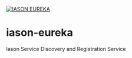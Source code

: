 [![IASON EUREKA](https://circleci.com/gh/iasonenrollment/iason-eureka.svg?style=svg)](https://app.circleci.com/pipelines/github/iasonenrollment/iason-eureka)
# iason-eureka
Iason Service Discovery and Registration Service